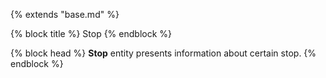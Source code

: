 {% extends "base.md" %}

{% block title %}
Stop
{% endblock %}

{% block head %}
**Stop** entity presents information about certain stop.
{% endblock %}
